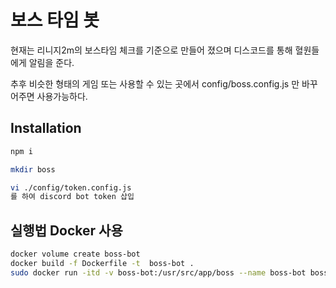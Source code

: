 # 보스 타임 봇

현재는 리니지2m의 보스타임 체크를 기준으로 만들어 졌으며 디스코드를 통해 혈원들에게 알림을 준다.

추후 비슷한 형태의 게임 또는 사용할 수 있는 곳에서 config/boss.config.js 만 바꾸어주면 사용가능하다.

## Installation

```bash
npm i
```

```bash
mkdir boss
```

```bash
vi ./config/token.config.js
를 하여 discord bot token 삽입
```

## 실행법 Docker 사용

```bash
docker volume create boss-bot
docker build -f Dockerfile -t  boss-bot .
sudo docker run -itd -v boss-bot:/usr/src/app/boss --name boss-bot boss-bot
```
